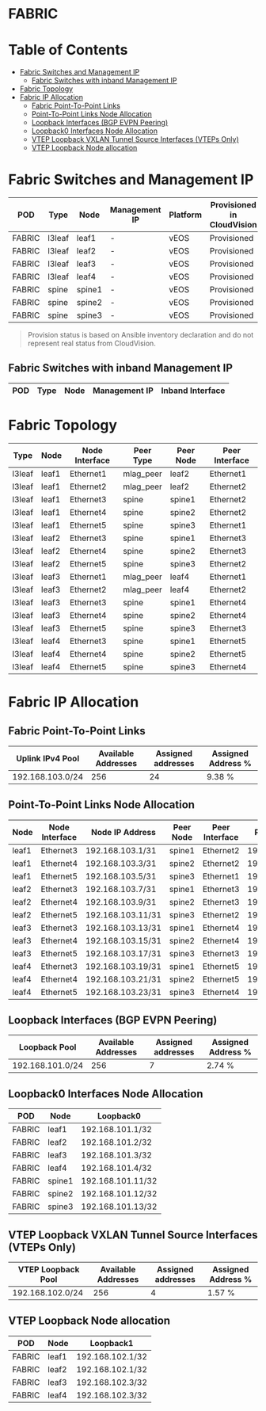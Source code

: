 # FABRIC

# Table of Contents

- [Fabric Switches and Management IP](#fabric-switches-and-management-ip)
  - [Fabric Switches with inband Management IP](#fabric-switches-with-inband-management-ip)
- [Fabric Topology](#fabric-topology)
- [Fabric IP Allocation](#fabric-ip-allocation)
  - [Fabric Point-To-Point Links](#fabric-point-to-point-links)
  - [Point-To-Point Links Node Allocation](#point-to-point-links-node-allocation)
  - [Loopback Interfaces (BGP EVPN Peering)](#loopback-interfaces-bgp-evpn-peering)
  - [Loopback0 Interfaces Node Allocation](#loopback0-interfaces-node-allocation)
  - [VTEP Loopback VXLAN Tunnel Source Interfaces (VTEPs Only)](#vtep-loopback-vxlan-tunnel-source-interfaces-vteps-only)
  - [VTEP Loopback Node allocation](#vtep-loopback-node-allocation)

# Fabric Switches and Management IP

| POD | Type | Node | Management IP | Platform | Provisioned in CloudVision |
| --- | ---- | ---- | ------------- | -------- | -------------------------- |
| FABRIC | l3leaf | leaf1 | - | vEOS | Provisioned |
| FABRIC | l3leaf | leaf2 | - | vEOS | Provisioned |
| FABRIC | l3leaf | leaf3 | - | vEOS | Provisioned |
| FABRIC | l3leaf | leaf4 | - | vEOS | Provisioned |
| FABRIC | spine | spine1 | - | vEOS | Provisioned |
| FABRIC | spine | spine2 | - | vEOS | Provisioned |
| FABRIC | spine | spine3 | - | vEOS | Provisioned |

> Provision status is based on Ansible inventory declaration and do not represent real status from CloudVision.

## Fabric Switches with inband Management IP
| POD | Type | Node | Management IP | Inband Interface |
| --- | ---- | ---- | ------------- | ---------------- |

# Fabric Topology

| Type | Node | Node Interface | Peer Type | Peer Node | Peer Interface |
| ---- | ---- | -------------- | --------- | ----------| -------------- |
| l3leaf | leaf1 | Ethernet1 | mlag_peer | leaf2 | Ethernet1 |
| l3leaf | leaf1 | Ethernet2 | mlag_peer | leaf2 | Ethernet2 |
| l3leaf | leaf1 | Ethernet3 | spine | spine1 | Ethernet2 |
| l3leaf | leaf1 | Ethernet4 | spine | spine2 | Ethernet2 |
| l3leaf | leaf1 | Ethernet5 | spine | spine3 | Ethernet1 |
| l3leaf | leaf2 | Ethernet3 | spine | spine1 | Ethernet3 |
| l3leaf | leaf2 | Ethernet4 | spine | spine2 | Ethernet3 |
| l3leaf | leaf2 | Ethernet5 | spine | spine3 | Ethernet2 |
| l3leaf | leaf3 | Ethernet1 | mlag_peer | leaf4 | Ethernet1 |
| l3leaf | leaf3 | Ethernet2 | mlag_peer | leaf4 | Ethernet2 |
| l3leaf | leaf3 | Ethernet3 | spine | spine1 | Ethernet4 |
| l3leaf | leaf3 | Ethernet4 | spine | spine2 | Ethernet4 |
| l3leaf | leaf3 | Ethernet5 | spine | spine3 | Ethernet3 |
| l3leaf | leaf4 | Ethernet3 | spine | spine1 | Ethernet5 |
| l3leaf | leaf4 | Ethernet4 | spine | spine2 | Ethernet5 |
| l3leaf | leaf4 | Ethernet5 | spine | spine3 | Ethernet4 |

# Fabric IP Allocation

## Fabric Point-To-Point Links

| Uplink IPv4 Pool | Available Addresses | Assigned addresses | Assigned Address % |
| ---------------- | ------------------- | ------------------ | ------------------ |
| 192.168.103.0/24 | 256 | 24 | 9.38 % |

## Point-To-Point Links Node Allocation

| Node | Node Interface | Node IP Address | Peer Node | Peer Interface | Peer IP Address |
| ---- | -------------- | --------------- | --------- | -------------- | --------------- |
| leaf1 | Ethernet3 | 192.168.103.1/31 | spine1 | Ethernet2 | 192.168.103.0/31 |
| leaf1 | Ethernet4 | 192.168.103.3/31 | spine2 | Ethernet2 | 192.168.103.2/31 |
| leaf1 | Ethernet5 | 192.168.103.5/31 | spine3 | Ethernet1 | 192.168.103.4/31 |
| leaf2 | Ethernet3 | 192.168.103.7/31 | spine1 | Ethernet3 | 192.168.103.6/31 |
| leaf2 | Ethernet4 | 192.168.103.9/31 | spine2 | Ethernet3 | 192.168.103.8/31 |
| leaf2 | Ethernet5 | 192.168.103.11/31 | spine3 | Ethernet2 | 192.168.103.10/31 |
| leaf3 | Ethernet3 | 192.168.103.13/31 | spine1 | Ethernet4 | 192.168.103.12/31 |
| leaf3 | Ethernet4 | 192.168.103.15/31 | spine2 | Ethernet4 | 192.168.103.14/31 |
| leaf3 | Ethernet5 | 192.168.103.17/31 | spine3 | Ethernet3 | 192.168.103.16/31 |
| leaf4 | Ethernet3 | 192.168.103.19/31 | spine1 | Ethernet5 | 192.168.103.18/31 |
| leaf4 | Ethernet4 | 192.168.103.21/31 | spine2 | Ethernet5 | 192.168.103.20/31 |
| leaf4 | Ethernet5 | 192.168.103.23/31 | spine3 | Ethernet4 | 192.168.103.22/31 |

## Loopback Interfaces (BGP EVPN Peering)

| Loopback Pool | Available Addresses | Assigned addresses | Assigned Address % |
| ------------- | ------------------- | ------------------ | ------------------ |
| 192.168.101.0/24 | 256 | 7 | 2.74 % |

## Loopback0 Interfaces Node Allocation

| POD | Node | Loopback0 |
| --- | ---- | --------- |
| FABRIC | leaf1 | 192.168.101.1/32 |
| FABRIC | leaf2 | 192.168.101.2/32 |
| FABRIC | leaf3 | 192.168.101.3/32 |
| FABRIC | leaf4 | 192.168.101.4/32 |
| FABRIC | spine1 | 192.168.101.11/32 |
| FABRIC | spine2 | 192.168.101.12/32 |
| FABRIC | spine3 | 192.168.101.13/32 |

## VTEP Loopback VXLAN Tunnel Source Interfaces (VTEPs Only)

| VTEP Loopback Pool | Available Addresses | Assigned addresses | Assigned Address % |
| --------------------- | ------------------- | ------------------ | ------------------ |
| 192.168.102.0/24 | 256 | 4 | 1.57 % |

## VTEP Loopback Node allocation

| POD | Node | Loopback1 |
| --- | ---- | --------- |
| FABRIC | leaf1 | 192.168.102.1/32 |
| FABRIC | leaf2 | 192.168.102.1/32 |
| FABRIC | leaf3 | 192.168.102.3/32 |
| FABRIC | leaf4 | 192.168.102.3/32 |
